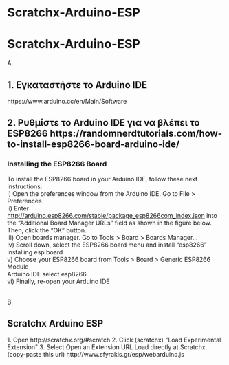 # Scratchx-Arduino-ESP
<h1>Scratchx-Arduino-ESP</h1>
Α. 
<h2>1. Εγκαταστήστε το Arduino IDE </h2>
https://www.arduino.cc/en/Main/Software
<h2>2. Ρυθμίστε το Arduino IDE για να βλέπει το ESP8266 
https://randomnerdtutorials.com/how-to-install-esp8266-board-arduino-ide/

<h3>Installing the ESP8266 Board</h3>

To install the ESP8266 board in your Arduino IDE, follow these next instructions:<br>
i) Open the preferences window from the Arduino IDE. Go to File > Preferences <br>
ii) Enter http://arduino.esp8266.com/stable/package_esp8266com_index.json into the “Additional Board Manager URLs” field as shown in the figure below. Then, click the “OK” button. <br>
iii) Open boards manager. Go to Tools > Board > Boards Manager… <br>
iv) Scroll down, select the ESP8266 board menu and install “esp8266” <br>
installing esp board <br>
v) Choose your ESP8266 board from Tools > Board > Generic ESP8266 Module<br>
Arduino IDE select esp8266 <br>
vi) Finally, re-open your Arduino IDE<br>
<br>

Β.
<h2>Scratchx Arduino ESP</h2>
1. Open
http://scratchx.org/#scratch
2. Click (scratchx) "Load Experimental Extension" 
3. Select Open an Extension URL
Load directly at Scratchx (copy-paste this url)
http://www.sfyrakis.gr/esp/webarduino.js
